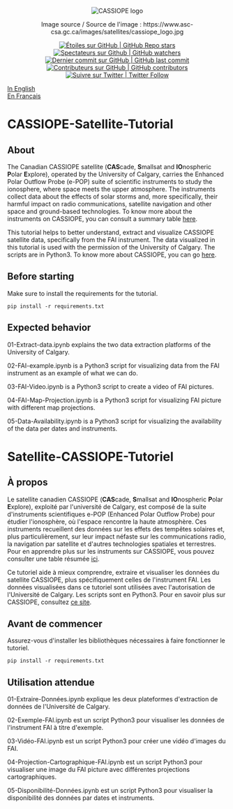 <p align="center">
<img src="https://www.asc-csa.gc.ca/images/satellites/cassiope_logo.jpg" alt="CASSIOPE logo">
</p>

<p align="center"> Image source / Source de l'image : https://www.asc-csa.gc.ca/images/satellites/cassiope_logo.jpg </p>

<p align="center">
    <a href="#stars">
        <img alt="Étoiles sur GitHub | GitHub Repo stars" src="https://img.shields.io/github/stars/asc-csa/CASSIOPE-Tutorial">
    </a>
    <a href="#watchers">
        <img alt="Spectateurs sur Github | GitHub watchers" src="https://img.shields.io/github/watchers/asc-csa/CASSIOPE-Tutorial">
    </a>
    <a href="https://github.com/asc-csa/EO-Visualization-and-Search-Tutorial/commits/main">
        <img alt="Dernier commit sur GitHub | GitHub last commit" src="https://img.shields.io/github/last-commit/asc-csa/CASSIOPE-Tutorial">
    </a>
    <a href="https://github.com/asc-csa/EO-Visualization-and-Search-Tutorial/graphs/contributors">
        <img alt="Contributeurs sur GitHub | GitHub contributors" src="https://img.shields.io/github/contributors/asc-csa/CASSIOPE-Tutorial">
    </a>
    <a href="https://twitter.com/intent/follow?screen_name=csa_asc">
        <img alt="Suivre sur Twitter | Twitter Follow" src="https://img.shields.io/twitter/follow/csa_asc?style=social">
    </a>
</p>

[In English](#CASSIOPE-Satellite-Tutorial)    
[En Français](#Satellite-CASSIOPE-Tutoriel)    

# CASSIOPE-Satellite-Tutorial

## About

The Canadian CASSIOPE satellite (**CAS**cade, **S**mallsat and **IO**nospheric **P**olar **E**xplore), operated by the University of Calgary, carries the Enhanced Polar Outflow Probe (e-POP) suite of scientific instruments to study the ionosphere, where space meets the upper atmosphere. The instruments collect data about the effects of solar storms and, more specifically, their harmful impact on radio communications, satellite navigation and other space and ground-based technologies. To know more about the instruments on CASSIOPE, you can consult a summary table [here](https://epop.phys.ucalgary.ca/payload/).

This tutorial helps to better understand, extract and visualize CASSIOPE satellite data, specifically from the FAI instrument. The data visualized in this tutorial is used with the permission of the University of Calgary. The scripts are in Python3. To know more about CASSIOPE, you can go [here](https://epop.phys.ucalgary.ca/). 

## Before starting

Make sure to install the requirements for the tutorial.

```
pip install -r requirements.txt
```

## Expected behavior

01-Extract-data.ipynb explains the two data extraction platforms of the University of Calgary.

02-FAI-example.ipynb is a Python3 script for visualizing data from the FAI instrument as an example of what we can do.

03-FAI-Video.ipynb is a Python3 script to create a video of FAI pictures.

04-FAI-Map-Projection.ipynb is a Python3 script for visualizing FAI picture with different map projections.

05-Data-Availability.ipynb is a Python3 script for visualizing the availability of the data per dates and instruments.

# Satellite-CASSIOPE-Tutoriel

## À propos

Le satellite canadien CASSIOPE (**CAS**cade, **S**mallsat and **IO**nospheric **P**olar **E**xplore), exploité par l'université de Calgary, est composé de la suite d'instruments scientifiques e-POP (Enhanced Polar Outflow Probe) pour étudier l'ionosphère, où l'espace rencontre la haute atmosphère. Ces instruments recueillent des données sur les effets des tempêtes solaires et, plus particulièrement, sur leur impact néfaste sur les communications radio, la navigation par satellite et d'autres technologies spatiales et terrestres. Pour en apprendre plus sur les instruments sur CASSIOPE, vous pouvez consulter une table résumée [ici](https://epop.phys.ucalgary.ca/payload/).

Ce tutoriel aide à mieux comprendre, extraire et visualiser les données du satellite CASSIOPE, plus spécifiquement celles de l'instrument FAI. Les données visualisées dans ce tutoriel sont utilisées avec l'autorisation de l'Université de Calgary. Les scripts sont en Python3. Pour en savoir plus sur CASSIOPE, consultez [ce site](https://epop.phys.ucalgary.ca/).

## Avant de commencer

Assurez-vous d'installer les bibliothèques nécessaires à faire fonctionner le tutoriel.

```
pip install -r requirements.txt
```

## Utilisation attendue

01-Extraire-Données.ipynb explique les deux plateformes d'extraction de données de l'Université de Calgary.

02-Exemple-FAI.ipynb est un script Python3 pour visualiser les données de l'instrument FAI à titre d'exemple.

03-Vidéo-FAI.ipynb est un script Python3 pour créer une vidéo d'images du FAI.

04-Projection-Cartographique-FAI.ipynb est un script Python3 pour visualiser une image du FAI picture avec différentes projections cartographiques.

05-Disponibilité-Données.ipynb est un script Python3 pour visualiser la disponibilité des données par dates et instruments.
